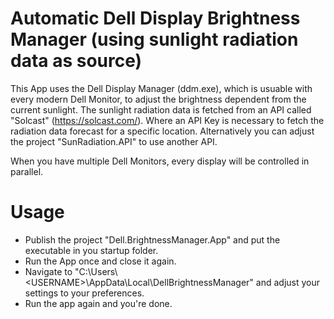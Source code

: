# Automatic Dell Display Brightness Manager (using sunlight radiation data as source)
This App uses the Dell Display Manager (ddm.exe), which is usuable with every modern Dell Monitor, to adjust the brightness dependent from the current sunlight.
The sunlight radiation data is fetched from an API called "Solcast" (https://solcast.com/). Where an API Key is necessary to fetch the radiation data forecast for a specific location. Alternatively you can adjust the project "SunRadiation.API" to use another API.

When you have multiple Dell Monitors, every display will be controlled in parallel.

# Usage
- Publish the project "Dell.BrightnessManager.App" and put the executable in you startup folder.
- Run the App once and close it again.
- Navigate to "C:\Users\\\<USERNAME>\AppData\Local\DellBrightnessManager" and adjust your settings to your preferences.
- Run the app again and you're done.